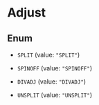 

# Adjust

## Enum


* `SPLIT` (value: `"SPLIT"`)

* `SPINOFF` (value: `"SPINOFF"`)

* `DIVADJ` (value: `"DIVADJ"`)

* `UNSPLIT` (value: `"UNSPLIT"`)



